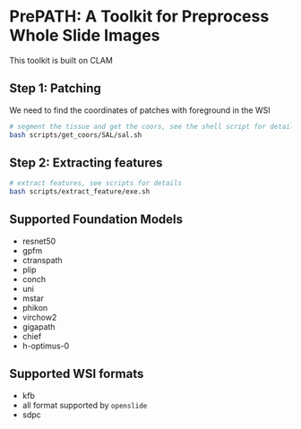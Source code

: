 # PrePATH: A Toolkit for Preprocess Whole Slide Images 
This toolkit is built on CLAM

## Step 1: Patching
We need to find the coordinates of patches with foreground in the WSI

```bash
# segment the tissue and get the coors, see the shell script for details
bash scripts/get_coors/SAL/sal.sh
```
## Step 2: Extracting features
```bash
# extract features, see scripts for details
bash scripts/extract_feature/exe.sh
```
## Supported Foundation Models
* resnet50
* gpfm
* ctranspath
* plip
* conch
* uni
* mstar
* phikon
* virchow2
* gigapath
* chief
* h-optimus-0

## Supported WSI formats
* kfb
* all format supported by `openslide`
* sdpc

